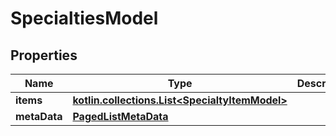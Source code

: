 
# SpecialtiesModel

## Properties
Name | Type | Description | Notes
------------ | ------------- | ------------- | -------------
**items** | [**kotlin.collections.List&lt;SpecialtyItemModel&gt;**](SpecialtyItemModel.md) |  |  [optional]
**metaData** | [**PagedListMetaData**](PagedListMetaData.md) |  |  [optional]



